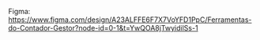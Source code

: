 Figma: https://www.figma.com/design/A23ALFFE6F7X7VoYFD1PpC/Ferramentas-do-Contador-Gestor?node-id=0-1&t=YwQOA8jTwyidilSs-1
